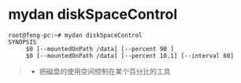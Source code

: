 # mydan diskSpaceControl
```
root@feng-pc:~# mydan diskSpaceControl
SYNOPSIS
     $0 [--mountedOnPath /data] [--percent 90 ]
     $0 [--mountedOnPath /data] [--percent 10.1] [--interval 60]
```
> * 把磁盘的使用空间控制在某个百分比的工具